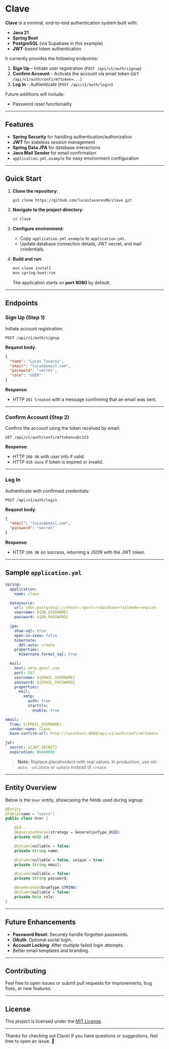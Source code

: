 # Clave

**Clave** is a minimal, end-to-end authentication system built with:
- **Java 21**
- **Spring Boot**
- **PostgreSQL** (via Supabase in this example)
- **JWT**-based token authentication

It currently provides the following endpoints:
1. **Sign Up** – Initiate user registration (`POST /api/v1/auth/signup`)
2. **Confirm Account** – Activate the account via email token (`GET /api/v1/auth/confirm?token=...`)
3. **Log In** – Authenticate (`POST /api/v1/auth/login`)

Future additions will include:
- Password reset functionality

---

## Features
- **Spring Security** for handling authentication/authorization
- **JWT** for stateless session management
- **Spring Data JPA** for database interactions
- **Java Mail Sender** for email confirmation
- `application.yml.example` for easy environment configuration

---

## Quick Start

1. **Clone the repository**:
   ```bash
   git clone https://github.com/lucastavares06/clave.git
   ```

2. **Navigate to the project directory**:
   ```bash
   cd clave
   ```

3. **Configure environment**:
   - Copy `application.yml.example` to `application.yml`.
   - Update database connection details, JWT secret, and mail credentials.

4. **Build and run**:
   ```bash
   mvn clean install
   mvn spring-boot:run
   ```
   The application starts on **port 8080** by default.

---

## Endpoints

### Sign Up (Step 1)
Initiate account registration:
```http
POST /api/v1/auth/signup
```
**Request body**:
```json
{
  "name": "Lucas Tavares",
  "email": "lucas@email.com",
  "password": "secret",
  "role": "USER"
}
```
**Response**:
- HTTP `201 Created` with a message confirming that an email was sent.

---

### Confirm Account (Step 2)
Confirm the account using the token received by email:
```http
GET /api/v1/auth/confirm?token=abc123
```
**Response**:
- HTTP `200 OK` with user info if valid.
- HTTP `410 Gone` if token is expired or invalid.

---

### Log In
Authenticate with confirmed credentials:
```http
POST /api/v1/auth/login
```
**Request body**:
```json
{
  "email": "lucas@email.com",
  "password": "secret"
}
```
**Response**:
- HTTP `200 OK` on success, returning a JSON with the JWT token.

---

## Sample `application.yml`

```yaml
spring:
  application:
    name: clave

  datasource:
    url: jdbc:postgresql://<host>:<port>/<database>?sslmode=require
    username: ${DB_USERNAME}
    password: ${DB_PASSWORD}

  jpa:
    show-sql: true
    open-in-view: false
    hibernate:
      ddl-auto: create
    properties:
      hibernate.format_sql: true

  mail:
    host: smtp.gmail.com
    port: 587
    username: ${EMAIL_USERNAME}
    password: ${EMAIL_PASSWORD}
    properties:
      mail:
        smtp:
          auth: true
          starttls:
            enable: true

email:
  from: ${EMAIL_USERNAME}
  sender-name: Clave
  base-confirm-url: http://localhost:8080/api/v1/auth/confirm?token=

jwt:
  secret: ${JWT_SECRET}
  expiration: 86400000
```

> **Note:** Replace placeholders with real values. In production, use `ddl-auto: validate` or `update` instead of `create`.

---

## Entity Overview

Below is the `User` entity, showcasing the fields used during signup:

```java
@Entity
@Table(name = "users")
public class User {

    @Id
    @GeneratedValue(strategy = GenerationType.UUID)
    private UUID id;

    @Column(nullable = false)
    private String name;

    @Column(nullable = false, unique = true)
    private String email;

    @Column(nullable = false)
    private String password;

    @Enumerated(EnumType.STRING)
    @Column(nullable = false)
    private Role role;
}
```

---

## Future Enhancements
- **Password Reset**: Securely handle forgotten passwords.
- **OAuth**: Optional social login.
- **Account Locking**: After multiple failed login attempts.
- Better email templates and branding.

---

## Contributing
Feel free to open issues or submit pull requests for improvements, bug fixes, or new features.

---

## License

This project is licensed under the [MIT License](LICENSE).

---

Thanks for checking out Clave! If you have questions or suggestions, feel free to open an issue. 🚀

